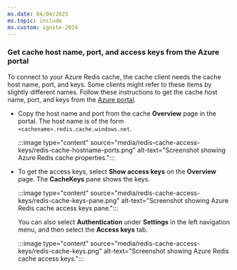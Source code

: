 ```yaml
---
ms.date: 04/04/2025
ms.topic: include
ms.custom: ignite-2024
---
```


### Get cache host name, port, and access keys from the Azure portal

To connect to your Azure Redis cache, the cache client needs the cache host name, port, and keys. Some clients might refer to these items by slightly different names. Follow these instructions to get the cache host name, port, and keys from the [Azure portal](https://portal.azure.com).

- Copy the host name and port from the cache **Overview** page in the portal. The host name is of the form `<cachename>.redis.cache.windows.net`.

  :::image type="content" source="media/redis-cache-access-keys/redis-cache-hostname-ports.png" alt-text="Screenshot showing Azure Redis cache properties.":::

- To get the access keys, select **Show access keys** on the **Overview** page. The **CacheKeys** pane shows the keys.

  :::image type="content" source="media/redis-cache-access-keys/redis-cache-keys-pane.png" alt-text="Screenshot showing Azure Redis cache access keys pane.":::

  You can also select **Authentication** under **Settings** in the left navigation menu, and then select the **Access keys** tab.

  :::image type="content" source="media/redis-cache-access-keys/redis-cache-keys.png" alt-text="Screenshot showing Azure Redis cache access keys.":::

